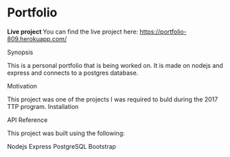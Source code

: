 # Portfolio

<strong> Live project </strong>
You can find the live project here: https://portfolio-809.herokuapp.com/

Synopsis

This is a personal portfolio that is being worked on. It is made on nodejs and express and connects to a postgres database.

Motivation

This project was one of the projects I was required to buld during the 2017 TTP program.
Installation

API Reference

This project was built using the following:

Nodejs
Express
PostgreSQL
Bootstrap
